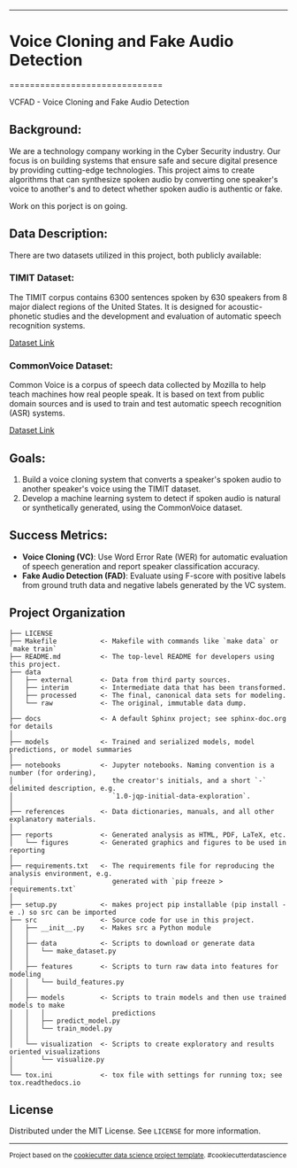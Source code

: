 
---

# Voice Cloning and Fake Audio Detection
==============================

VCFAD - Voice Cloning and Fake Audio Detection

## Background:
We are a technology company working in the Cyber Security industry. Our focus is on building systems that ensure safe and secure digital presence by providing cutting-edge technologies. This project aims to create algorithms that can synthesize spoken audio by converting one speaker's voice to another's and to detect whether spoken audio is authentic or fake.

Work on this porject is on going.

## Data Description:
There are two datasets utilized in this project, both publicly available:

### TIMIT Dataset:
The TIMIT corpus contains 6300 sentences spoken by 630 speakers from 8 major dialect regions of the United States. It is designed for acoustic-phonetic studies and the development and evaluation of automatic speech recognition systems.

[Dataset Link](https://github.com/philipperemy/timit)

### CommonVoice Dataset:
Common Voice is a corpus of speech data collected by Mozilla to help teach machines how real people speak. It is based on text from public domain sources and is used to train and test automatic speech recognition (ASR) systems.

[Dataset Link](https://commonvoice.mozilla.org/en/datasets)

## Goals:
1. Build a voice cloning system that converts a speaker's spoken audio to another speaker's voice using the TIMIT dataset.
2. Develop a machine learning system to detect if spoken audio is natural or synthetically generated, using the CommonVoice dataset.

## Success Metrics:
- **Voice Cloning (VC)**: Use Word Error Rate (WER) for automatic evaluation of speech generation and report speaker classification accuracy.
- **Fake Audio Detection (FAD)**: Evaluate using F-score with positive labels from ground truth data and negative labels generated by the VC system.

## Project Organization
```
├── LICENSE
├── Makefile           <- Makefile with commands like `make data` or `make train`
├── README.md          <- The top-level README for developers using this project.
├── data
│   ├── external       <- Data from third party sources.
│   ├── interim        <- Intermediate data that has been transformed.
│   ├── processed      <- The final, canonical data sets for modeling.
│   └── raw            <- The original, immutable data dump.
│
├── docs               <- A default Sphinx project; see sphinx-doc.org for details
│
├── models             <- Trained and serialized models, model predictions, or model summaries
│
├── notebooks          <- Jupyter notebooks. Naming convention is a number (for ordering),
│                         the creator's initials, and a short `-` delimited description, e.g.
│                         `1.0-jqp-initial-data-exploration`.
│
├── references         <- Data dictionaries, manuals, and all other explanatory materials.
│
├── reports            <- Generated analysis as HTML, PDF, LaTeX, etc.
│   └── figures        <- Generated graphics and figures to be used in reporting
│
├── requirements.txt   <- The requirements file for reproducing the analysis environment, e.g.
│                         generated with `pip freeze > requirements.txt`
│
├── setup.py           <- makes project pip installable (pip install -e .) so src can be imported
├── src                <- Source code for use in this project.
│   ├── __init__.py    <- Makes src a Python module
│   │
│   ├── data           <- Scripts to download or generate data
│   │   └── make_dataset.py
│   │
│   ├── features       <- Scripts to turn raw data into features for modeling
│   │   └── build_features.py
│   │
│   ├── models         <- Scripts to train models and then use trained models to make
│   │   │                 predictions
│   │   ├── predict_model.py
│   │   └── train_model.py
│   │
│   └── visualization  <- Scripts to create exploratory and results oriented visualizations
│       └── visualize.py
│
└── tox.ini            <- tox file with settings for running tox; see tox.readthedocs.io
```
## License
Distributed under the MIT License. See `LICENSE` for more information.

---

<p><small>Project based on the <a target="_blank" href="https://drivendata.github.io/cookiecutter-data-science/">cookiecutter data science project template</a>. #cookiecutterdatascience</small></p>
